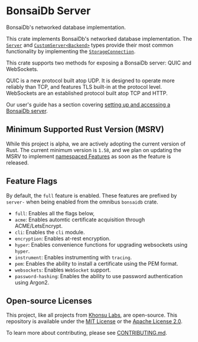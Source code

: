 # BonsaiDb Server

BonsaiDb's networked database implementation.

This crate implements BonsaiDb's networked database implementation. The
[`Server`](https://docs.rs/bonsaidb-server/*/bonsaidb_server/type.Server.html) and [`CustomServer<Backend>`](https://docs.rs/bonsaidb-server/*/bonsaidb_server/struct.CustomServer.html)
types provide their most common functionality by implementing the
[`StorageConnection`](https://docs.rs/bonsaidb-core/*/bonsaidb_core/connection/trait.StorageConnection.html).

This crate supports two methods for exposing a BonsaiDb server: QUIC and
WebSockets.

QUIC is a new protocol built atop UDP. It is designed to operate more
reliably than TCP, and features TLS built-in at the protocol level.
WebSockets are an established protocol built atop TCP and HTTP.

Our user's guide has a section covering [setting up and accessing a BonsaiDb
server](https://dev.bonsaidb.io/v0.2.0/guide/integration/server.html).

## Minimum Supported Rust Version (MSRV)

While this project is alpha, we are actively adopting the current version of
Rust. The current minimum version is `1.58`, and we plan on updating the MSRV to
implement [namespaced
Features](https://github.com/khonsulabs/bonsaidb/issues/178) as soon as the
feature is released.

## Feature Flags

By default, the `full` feature is enabled. These features are prefixed by
`server-` when being enabled from the omnibus `bonsaidb` crate.

- `full`: Enables all the flags below,
- `acme`: Enables automtic certificate acquisition through ACME/LetsEncrypt.
- `cli`: Enables the `cli` module.
- `encryption`: Enables at-rest encryption.
- `hyper`: Enables convenience functions for upgrading websockets using `hyper`.
- `instrument`: Enables instrumenting with `tracing`.
- `pem`: Enables the ability to install a certificate using the PEM format.
- `websockets`: Enables `WebSocket` support.
- `password-hashing`: Enables the ability to use password authentication
  using Argon2.

## Open-source Licenses

This project, like all projects from [Khonsu Labs](https://khonsulabs.com/), are
open-source. This repository is available under the [MIT License](./LICENSE-MIT)
or the [Apache License 2.0](./LICENSE-APACHE).

To learn more about contributing, please see [CONTRIBUTING.md](./CONTRIBUTING.md).
